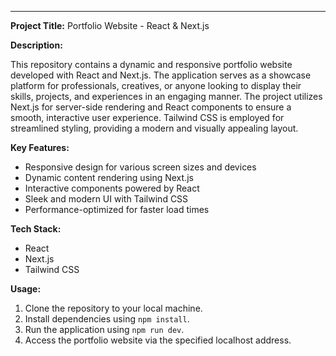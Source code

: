 <hr><p><strong>Project Title:</strong> Portfolio Website - React &amp; Next.js</p>
  
<p><strong>Description:</strong> 
    
This repository contains a dynamic and responsive portfolio website developed with React and Next.js. The application serves as a showcase platform for professionals, creatives, or anyone looking to display their skills, projects, and experiences in an engaging manner. The project utilizes Next.js for server-side rendering and React components to ensure a smooth, interactive user experience. Tailwind CSS is employed for streamlined styling, providing a modern and visually appealing layout.</p>
  
<p><strong>Key Features:</strong></p>
<ul>
    <li>Responsive design for various screen sizes and devices</li>
    <li>Dynamic content rendering using Next.js</li>
    <li>Interactive components powered by React</li>
    <li>Sleek and modern UI with Tailwind CSS</li>
    <li>Performance-optimized for faster load times</li>
</ul>
  
<p><strong>Tech Stack:</strong></p>
<ul>
    <li>React</li>
    <li>Next.js</li>
    <li>Tailwind CSS</li>
</ul>
  
<p><strong>Usage:</strong></p>
<ol>
    <li>Clone the repository to your local machine.</li>
    <li>Install dependencies using <code>npm install</code>.</li>
    <li>Run the application using <code>npm run dev</code>.</li>
    <li>Access the portfolio website via the specified localhost address.</li>
</ol>
  
